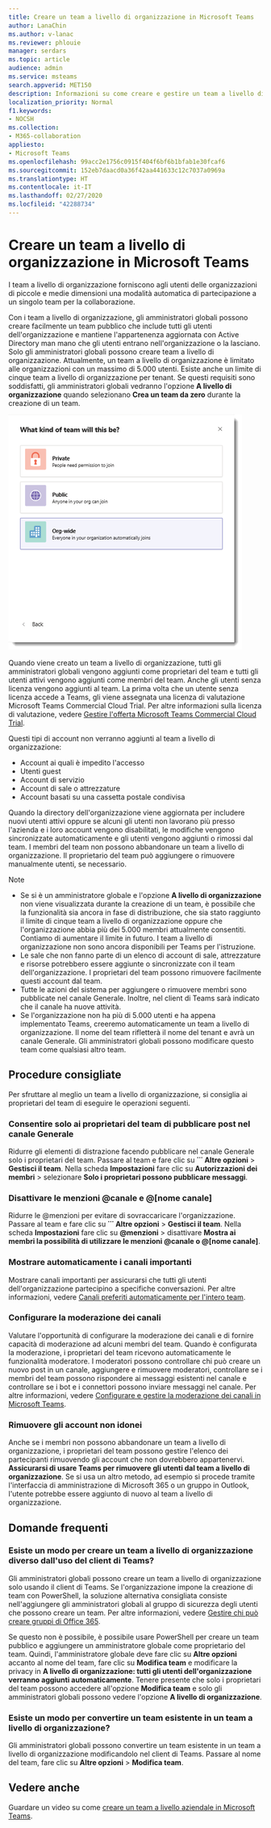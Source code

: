 ```yaml
---
title: Creare un team a livello di organizzazione in Microsoft Teams
author: LanaChin
ms.author: v-lanac
ms.reviewer: phlouie
manager: serdars
ms.topic: article
audience: admin
ms.service: msteams
search.appverid: MET150
description: Informazioni su come creare e gestire un team a livello di organizzazione in Teams.
localization_priority: Normal
f1.keywords:
- NOCSH
ms.collection:
- M365-collaboration
appliesto:
- Microsoft Teams
ms.openlocfilehash: 99acc2e1756c0915f404f6bf6b1bfab1e30fcaf6
ms.sourcegitcommit: 152eb7daacd0a36f42aa441633c12c7037a0969a
ms.translationtype: HT
ms.contentlocale: it-IT
ms.lasthandoff: 02/27/2020
ms.locfileid: "42288734"
---
```

# <a name="create-an-org-wide-team-in-microsoft-teams"></a>Creare un team a livello di organizzazione in Microsoft Teams

I team a livello di organizzazione forniscono agli utenti delle organizzazioni di piccole e medie dimensioni una modalità automatica di partecipazione a un singolo team per la collaborazione.

Con i team a livello di organizzazione, gli amministratori globali possono creare facilmente un team pubblico che include tutti gli utenti dell'organizzazione e mantiene l'appartenenza aggiornata con Active Directory man mano che gli utenti entrano nell'organizzazione o la lasciano. Solo gli amministratori globali possono creare team a livello di organizzazione. Attualmente, un team a livello di organizzazione è limitato alle organizzazioni con un massimo di 5.000 utenti. Esiste anche un limite di cinque team a livello di organizzazione per tenant. Se questi requisiti sono soddisfatti, gli amministratori globali vedranno l'opzione **A livello di organizzazione** quando selezionano **Crea un team da zero** durante la creazione di un team. 

![Screenshot dell'opzione per la creazione di un team a livello di organizzazione](media/create-org-wide-team.png "Screenshot dell'opzione per la creazione di un team a livello di organizzazione")

Quando viene creato un team a livello di organizzazione, tutti gli amministratori globali vengono aggiunti come proprietari del team e tutti gli utenti attivi vengono aggiunti come membri del team. Anche gli utenti senza licenza vengono aggiunti al team. La prima volta che un utente senza licenza accede a Teams, gli viene assegnata una licenza di valutazione Microsoft Teams Commercial Cloud Trial. Per altre informazioni sulla licenza di valutazione, vedere [Gestire l'offerta Microsoft Teams Commercial Cloud Trial](iw-trial-teams.md). 

Questi tipi di account non verranno aggiunti al team a livello di organizzazione:

- Account ai quali è impedito l'accesso
- Utenti guest
- Account di servizio
- Account di sale o attrezzature
- Account basati su una cassetta postale condivisa

Quando la directory dell'organizzazione viene aggiornata per includere nuovi utenti attivi oppure se alcuni gli utenti non lavorano più presso l'azienda e i loro account vengono disabilitati, le modifiche vengono sincronizzate automaticamente e gli utenti vengono aggiunti o rimossi dal team. I membri del team non possono abbandonare un team a livello di organizzazione. Il proprietario del team può aggiungere o rimuovere manualmente utenti, se necessario.

> [!NOTE]
> - Se si è un amministratore globale e l'opzione **A livello di organizzazione** non viene visualizzata durante la creazione di un team, è possibile che la funzionalità sia ancora in fase di distribuzione, che sia stato raggiunto il limite di cinque team a livello di organizzazione oppure che l'organizzazione abbia più dei 5.000 membri attualmente consentiti. Contiamo di aumentare il limite in futuro. I team a livello di organizzazione non sono ancora disponibili per Teams per l'istruzione.
> - Le sale che non fanno parte di un elenco di account di sale, attrezzature e risorse potrebbero essere aggiunte o sincronizzate con il team dell'organizzazione. I proprietari del team possono rimuovere facilmente questi account dal team.
> - Tutte le azioni del sistema per aggiungere o rimuovere membri sono pubblicate nel canale Generale. Inoltre, nel client di Teams sarà indicato che il canale ha nuove attività.
> - Se l'organizzazione non ha più di 5.000 utenti e ha appena implementato Teams, creeremo automaticamente un team a livello di organizzazione. Il nome del team rifletterà il nome del tenant e avrà un canale Generale. Gli amministratori globali possono modificare questo team come qualsiasi altro team. 

## <a name="best-practices"></a>Procedure consigliate

Per sfruttare al meglio un team a livello di organizzazione, si consiglia ai proprietari del team di eseguire le operazioni seguenti.

### <a name="allow-only-team-owners-to-post-to-the-general-channel"></a>Consentire solo ai proprietari del team di pubblicare post nel canale Generale

Ridurre gli elementi di distrazione facendo pubblicare nel canale Generale solo i proprietari del team. Passare al team e fare clic su **˙˙˙ Altre opzioni** > **Gestisci il team**. Nella scheda **Impostazioni** fare clic su **Autorizzazioni dei membri** > selezionare **Solo i proprietari possono pubblicare messaggi**.

### <a name="turn-off-team-and-team-name-mentions"></a>Disattivare le menzioni @canale e @[nome canale]

 Ridurre le @menzioni per evitare di sovraccaricare l'organizzazione. Passare al team e fare clic su **˙˙˙ Altre opzioni** > **Gestisci il team**. Nella scheda **Impostazioni** fare clic su <strong>@menzioni</strong> > disattivare **Mostra ai membri la possibilità di utilizzare le menzioni @canale o @[nome canale]**. 

### <a name="automatically-show-important-channels"></a>Mostrare automaticamente i canali importanti

Mostrare canali importanti per assicurarsi che tutti gli utenti dell'organizzazione partecipino a specifiche conversazioni. Per altre informazioni, vedere [Canali preferiti automaticamente per l'intero team](https://support.office.com/article/auto-favorite-channels-for-the-whole-team-a948272c-5aa5-429c-863c-4e1e1cd6b0f6). 

### <a name="set-up-channel-moderation"></a>Configurare la moderazione dei canali

Valutare l'opportunità di configurare la moderazione dei canali e di fornire capacità di moderazione ad alcuni membri del team. Quando è configurata la moderazione, i proprietari del team ricevono automaticamente le funzionalità moderatore. I moderatori possono controllare chi può creare un nuovo post in un canale, aggiungere e rimuovere moderatori, controllare se i membri del team possono rispondere ai messaggi esistenti nel canale e controllare se i bot e i connettori possono inviare messaggi nel canale. Per altre informazioni, vedere [Configurare e gestire la moderazione dei canali in Microsoft Teams](manage-channel-moderation-in-teams.md).

### <a name="remove-accounts-that-might-not-belong"></a>Rimuovere gli account non idonei

Anche se i membri non possono abbandonare un team a livello di organizzazione, i proprietari del team possono gestire l'elenco dei partecipanti rimuovendo gli account che non dovrebbero appartenervi. **Assicurarsi di usare Teams per rimuovere gli utenti dal team a livello di organizzazione**. Se si usa un altro metodo, ad esempio si procede tramite l'interfaccia di amministrazione di Microsoft 365 o un gruppo in Outlook, l'utente potrebbe essere aggiunto di nuovo al team a livello di organizzazione.

## <a name="faq"></a>Domande frequenti

### <a name="is-there-a-way-to-create-an-org-wide-team-other-than-using-the-teams-client"></a>Esiste un modo per creare un team a livello di organizzazione diverso dall'uso del client di Teams?

Gli amministratori globali possono creare un team a livello di organizzazione solo usando il client di Teams. Se l'organizzazione impone la creazione di team con PowerShell, la soluzione alternativa consigliata consiste nell'aggiungere gli amministratori globali al gruppo di sicurezza degli utenti che possono creare un team. Per altre informazioni, vedere [Gestire chi può creare gruppi di Office 365](https://docs.microsoft.com/office365/admin/create-groups/manage-creation-of-groups).

Se questo non è possibile, è possibile usare PowerShell per creare un team pubblico e aggiungere un amministratore globale come proprietario del team. Quindi, l'amministratore globale deve fare clic su **Altre opzioni** accanto al nome del team, fare clic su **Modifica team** e modificare la privacy in **A livello di organizzazione: tutti gli utenti dell'organizzazione verranno aggiunti automaticamente**. Tenere presente che solo i proprietari del team possono accedere all'opzione **Modifica team** e solo gli amministratori globali possono vedere l'opzione **A livello di organizzazione**.

### <a name="is-there-a-way-to-convert-an-existing-team-to-an-org-wide-team"></a>Esiste un modo per convertire un team esistente in un team a livello di organizzazione?

Gli amministratori globali possono convertire un team esistente in un team a livello di organizzazione modificandolo nel client di Teams. Passare al nome del team, fare clic su **Altre opzioni** > **Modifica team**.

## <a name="see-also"></a>Vedere anche

Guardare un video su come [creare un team a livello aziendale in Microsoft Teams](https://support.office.com/article/037bb27a-bcc9-48fe-8d72-44d9482420a3).
